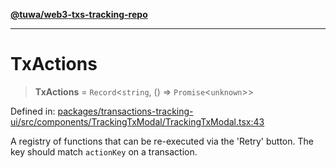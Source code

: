 [**@tuwa/web3-txs-tracking-repo**](../../../README.md)

***

# TxActions

> **TxActions** = `Record`\<`string`, () => `Promise`\<`unknown`\>\>

Defined in: [packages/transactions-tracking-ui/src/components/TrackingTxModal/TrackingTxModal.tsx:43](https://github.com/TuwaIO/web3-transactions-tracking/blob/3081a57d5574d8647dc433129ed2c38de6defd83/packages/transactions-tracking-ui/src/components/TrackingTxModal/TrackingTxModal.tsx#L43)

A registry of functions that can be re-executed via the 'Retry' button. The key should match `actionKey` on a transaction.
